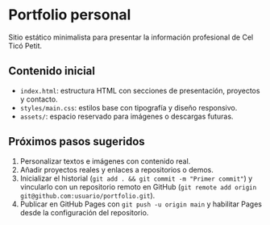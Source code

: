 # Portfolio personal

Sitio estático minimalista para presentar la información profesional de Cel Ticó Petit.

## Contenido inicial

- `index.html`: estructura HTML con secciones de presentación, proyectos y contacto.
- `styles/main.css`: estilos base con tipografía y diseño responsivo.
- `assets/`: espacio reservado para imágenes o descargas futuras.

## Próximos pasos sugeridos

1. Personalizar textos e imágenes con contenido real.
2. Añadir proyectos reales y enlaces a repositorios o demos.
3. Inicializar el historial (`git add . && git commit -m "Primer commit"`) y vincularlo con un repositorio remoto en GitHub (`git remote add origin git@github.com:usuario/portfolio.git`).
4. Publicar en GitHub Pages con `git push -u origin main` y habilitar Pages desde la configuración del repositorio.
